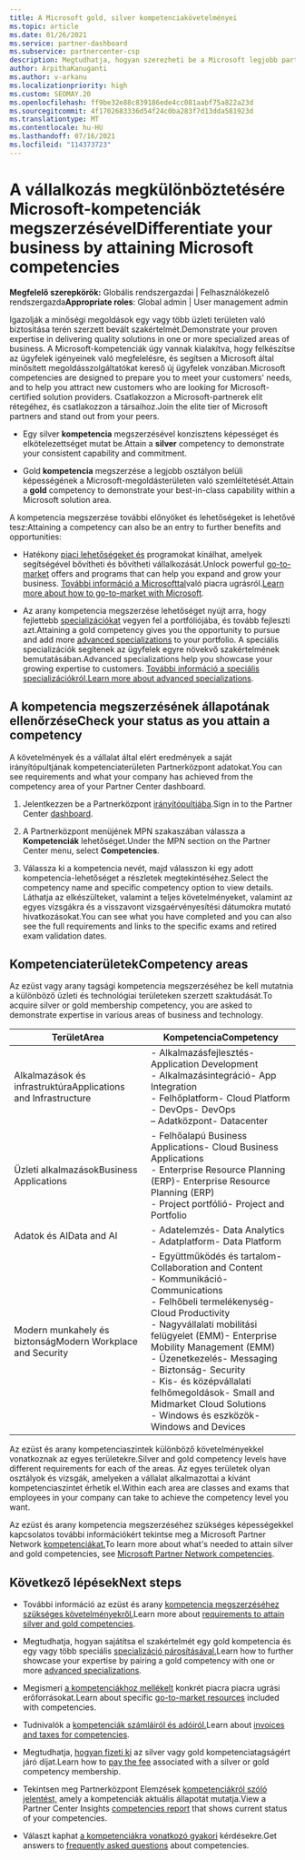 ```yaml
---
title: A Microsoft gold, silver kompetenciakövetelményei
ms.topic: article
ms.date: 01/26/2021
ms.service: partner-dashboard
ms.subservice: partnercenter-csp
description: Megtudhatja, hogyan szerezheti be a Microsoft legjobb partneri státuszát, és hogyan vonzható új ügyfelekhez a kompetenciakövetelmények való megfelelés, így arany és ezüst tagsági szinteket szerezhet.
author: ArpithaKanuganti
ms.author: v-arkanu
ms.localizationpriority: high
ms.custom: SEOMAY.20
ms.openlocfilehash: ff9be32e88c839186ede4cc081aabf75a822a23d
ms.sourcegitcommit: 4f1702683336d54f24c0ba283f7d13dda581923d
ms.translationtype: MT
ms.contentlocale: hu-HU
ms.lasthandoff: 07/16/2021
ms.locfileid: "114373723"
---
```

# <a name="differentiate-your-business-by-attaining-microsoft-competencies"></a><span data-ttu-id="776b0-103">A vállalkozás megkülönböztetésére Microsoft-kompetenciák megszerzésével</span><span class="sxs-lookup"><span data-stu-id="776b0-103">Differentiate your business by attaining Microsoft competencies</span></span>

<span data-ttu-id="776b0-104">**Megfelelő szerepkörök:** Globális rendszergazdai | Felhasználókezelő rendszergazda</span><span class="sxs-lookup"><span data-stu-id="776b0-104">**Appropriate roles**: Global admin | User management admin</span></span>

<span data-ttu-id="776b0-105">Igazolják a minőségi megoldások egy vagy több üzleti területen való biztosítása terén szerzett bevált szakértelmét.</span><span class="sxs-lookup"><span data-stu-id="776b0-105">Demonstrate your proven expertise in delivering quality solutions in one or more specialized areas of business.</span></span> <span data-ttu-id="776b0-106">A Microsoft-kompetenciák úgy vannak kialakítva, hogy felkészítse az ügyfelek igényeinek való megfelelésre, és segítsen a Microsoft által minősített megoldásszolgáltatókat kereső új ügyfelek vonzában.</span><span class="sxs-lookup"><span data-stu-id="776b0-106">Microsoft competencies are designed to prepare you to meet your customers' needs, and to help you attract new customers who are looking for Microsoft-certified solution providers.</span></span> <span data-ttu-id="776b0-107">Csatlakozzon a Microsoft-partnerek elit rétegéhez, és csatlakozzon a társaihoz.</span><span class="sxs-lookup"><span data-stu-id="776b0-107">Join the elite tier of Microsoft partners and stand out from your peers.</span></span>

- <span data-ttu-id="776b0-108">Egy silver **kompetencia** megszerzésével konzisztens képességet és elkötelezettséget mutat be.</span><span class="sxs-lookup"><span data-stu-id="776b0-108">Attain a **silver** competency to demonstrate your consistent capability and commitment.</span></span>

- <span data-ttu-id="776b0-109">Gold **kompetencia** megszerzése a legjobb osztályon belüli képességének a Microsoft-megoldásterületen való szemléltetését.</span><span class="sxs-lookup"><span data-stu-id="776b0-109">Attain a **gold** competency to demonstrate your best-in-class capability within a Microsoft solution area.</span></span>

<span data-ttu-id="776b0-110">A kompetencia megszerzése további előnyöket és lehetőségeket is lehetővé tesz:</span><span class="sxs-lookup"><span data-stu-id="776b0-110">Attaining a competency can also be an entry to further benefits and opportunities:</span></span>

- <span data-ttu-id="776b0-111">Hatékony [piaci lehetőségeket és](mpn-learn-about-go-to-market-benefits.md) programokat kínálhat, amelyek segítségével bővítheti és bővítheti vállalkozását.</span><span class="sxs-lookup"><span data-stu-id="776b0-111">Unlock powerful [go-to-market](mpn-learn-about-go-to-market-benefits.md) offers and programs that can help you expand and grow your business.</span></span> <span data-ttu-id="776b0-112">[További információ a Microsofttal](https://partner.microsoft.com/solutions/go-to-market)való piacra ugrásról.</span><span class="sxs-lookup"><span data-stu-id="776b0-112">[Learn more about how to go-to-market with Microsoft](https://partner.microsoft.com/solutions/go-to-market).</span></span>

- <span data-ttu-id="776b0-113">Az arany kompetencia megszerzése lehetőséget nyújt arra, hogy fejlettebb [specializációkat](advanced-specializations.md) vegyen fel a portfóliójába, és tovább fejleszti azt.</span><span class="sxs-lookup"><span data-stu-id="776b0-113">Attaining a gold competency gives you the opportunity to pursue and add more [advanced specializations](advanced-specializations.md) to your portfolio.</span></span> <span data-ttu-id="776b0-114">A speciális specializációk segítenek az ügyfelek egyre növekvő szakértelmének bemutatásában.</span><span class="sxs-lookup"><span data-stu-id="776b0-114">Advanced specializations help you showcase your growing expertise to customers.</span></span> <span data-ttu-id="776b0-115">[További információ a speciális specializációkról.](https://partner.microsoft.com/membership/advanced-specialization)</span><span class="sxs-lookup"><span data-stu-id="776b0-115">[Learn more about advanced specializations](https://partner.microsoft.com/membership/advanced-specialization).</span></span>

## <a name="check-your-status-as-you-attain-a-competency"></a><span data-ttu-id="776b0-116">A kompetencia megszerzésének állapotának ellenőrzése</span><span class="sxs-lookup"><span data-stu-id="776b0-116">Check your status as you attain a competency</span></span>

<span data-ttu-id="776b0-117">A követelmények és a vállalat által elért eredmények a saját irányítópultjának kompetenciaterületen Partnerközpont adatokat.</span><span class="sxs-lookup"><span data-stu-id="776b0-117">You can see requirements and what your company has achieved from the competency area of your Partner Center dashboard.</span></span>

1. <span data-ttu-id="776b0-118">Jelentkezzen be a Partnerközpont [irányítópultjába](https://partner.microsoft.com/dashboard/home).</span><span class="sxs-lookup"><span data-stu-id="776b0-118">Sign in to the Partner Center [dashboard](https://partner.microsoft.com/dashboard/home).</span></span>

2. <span data-ttu-id="776b0-119">A Partnerközpont menüjének MPN szakaszában válassza a **Kompetenciák** lehetőséget.</span><span class="sxs-lookup"><span data-stu-id="776b0-119">Under the MPN section on the Partner Center menu, select **Competencies**.</span></span>

3. <span data-ttu-id="776b0-120">Válassza ki a kompetencia nevét, majd válasszon ki egy adott kompetencia-lehetőséget a részletek megtekintéséhez.</span><span class="sxs-lookup"><span data-stu-id="776b0-120">Select the competency name and specific competency option to view details.</span></span> <span data-ttu-id="776b0-121">Láthatja az elkészülteket, valamint a teljes követelményeket, valamint az egyes vizsgákra és a visszavont vizsgaérvényesítési dátumokra mutató hivatkozásokat.</span><span class="sxs-lookup"><span data-stu-id="776b0-121">You can see what you have completed and you can also see the full requirements and links to the specific exams and retired exam validation dates.</span></span>

## <a name="competency-areas"></a><span data-ttu-id="776b0-122">Kompetenciaterületek</span><span class="sxs-lookup"><span data-stu-id="776b0-122">Competency areas</span></span>

<span data-ttu-id="776b0-123">Az ezüst vagy arany tagsági kompetencia megszerzéséhez be kell mutatnia a különböző üzleti és technológiai területeken szerzett szaktudását.</span><span class="sxs-lookup"><span data-stu-id="776b0-123">To acquire silver or gold membership competency, you are asked to demonstrate expertise in various areas of business and technology.</span></span>

|<span data-ttu-id="776b0-124">**Terület**</span><span class="sxs-lookup"><span data-stu-id="776b0-124">**Area**</span></span>            |<span data-ttu-id="776b0-125">**Kompetencia**</span><span class="sxs-lookup"><span data-stu-id="776b0-125">**Competency**</span></span>                    |
|--------------------|--------------------------------|
|<span data-ttu-id="776b0-126">Alkalmazások és infrastruktúra</span><span class="sxs-lookup"><span data-stu-id="776b0-126">Applications and Infrastructure</span></span>| <span data-ttu-id="776b0-127">- Alkalmazásfejlesztés</span><span class="sxs-lookup"><span data-stu-id="776b0-127">- Application Development</span></span><br/> <span data-ttu-id="776b0-128">- Alkalmazásintegráció</span><span class="sxs-lookup"><span data-stu-id="776b0-128">- App Integration</span></span><br/> <span data-ttu-id="776b0-129">- Felhőplatform</span><span class="sxs-lookup"><span data-stu-id="776b0-129">- Cloud Platform</span></span><br/> <span data-ttu-id="776b0-130">- DevOps</span><span class="sxs-lookup"><span data-stu-id="776b0-130">- DevOps</span></span><br/> <span data-ttu-id="776b0-131">– Adatközpont</span><span class="sxs-lookup"><span data-stu-id="776b0-131">- Datacenter</span></span> |
|<span data-ttu-id="776b0-132">Üzleti alkalmazások</span><span class="sxs-lookup"><span data-stu-id="776b0-132">Business Applications</span></span> | <span data-ttu-id="776b0-133">- Felhőalapú Business Applications</span><span class="sxs-lookup"><span data-stu-id="776b0-133">- Cloud Business Applications</span></span></br> <span data-ttu-id="776b0-134">- Enterprise Resource Planning (ERP)</span><span class="sxs-lookup"><span data-stu-id="776b0-134">- Enterprise Resource Planning (ERP)</span></span></br> <span data-ttu-id="776b0-135">- Project portfólió</span><span class="sxs-lookup"><span data-stu-id="776b0-135">- Project and Portfolio</span></span> |
|<span data-ttu-id="776b0-136">Adatok és AI</span><span class="sxs-lookup"><span data-stu-id="776b0-136">Data and AI</span></span>| <span data-ttu-id="776b0-137">- Adatelemzés</span><span class="sxs-lookup"><span data-stu-id="776b0-137">- Data Analytics</span></span><br/> <span data-ttu-id="776b0-138">- Adatplatform</span><span class="sxs-lookup"><span data-stu-id="776b0-138">- Data Platform</span></span> |
|<span data-ttu-id="776b0-139">Modern munkahely és biztonság</span><span class="sxs-lookup"><span data-stu-id="776b0-139">Modern Workplace and Security</span></span> | <span data-ttu-id="776b0-140">- Együttműködés és tartalom</span><span class="sxs-lookup"><span data-stu-id="776b0-140">- Collaboration and Content</span></span><br/> <span data-ttu-id="776b0-141">- Kommunikáció</span><span class="sxs-lookup"><span data-stu-id="776b0-141">- Communications</span></span><br/> <span data-ttu-id="776b0-142">- Felhőbeli termelékenység</span><span class="sxs-lookup"><span data-stu-id="776b0-142">- Cloud Productivity</span></span><br/> <span data-ttu-id="776b0-143">- Nagyvállalati mobilitási felügyelet (EMM)</span><span class="sxs-lookup"><span data-stu-id="776b0-143">- Enterprise Mobility Management (EMM)</span></span><br/> <span data-ttu-id="776b0-144">- Üzenetkezelés</span><span class="sxs-lookup"><span data-stu-id="776b0-144">- Messaging</span></span><br/> <span data-ttu-id="776b0-145">- Biztonság</span><span class="sxs-lookup"><span data-stu-id="776b0-145">- Security</span></span><br/> <span data-ttu-id="776b0-146">- Kis- és középvállalati felhőmegoldások</span><span class="sxs-lookup"><span data-stu-id="776b0-146">- Small and Midmarket Cloud Solutions</span></span><br/> <span data-ttu-id="776b0-147">- Windows és eszközök</span><span class="sxs-lookup"><span data-stu-id="776b0-147">- Windows and Devices</span></span> |

<span data-ttu-id="776b0-148">Az ezüst és arany kompetenciaszintek különböző követelményekkel vonatkoznak az egyes területekre.</span><span class="sxs-lookup"><span data-stu-id="776b0-148">Silver and gold competency levels have different requirements for each of the areas.</span></span> <span data-ttu-id="776b0-149">Az egyes területek olyan osztályok és vizsgák, amelyeken a vállalat alkalmazottai a kívánt kompetenciaszintet érhetik el.</span><span class="sxs-lookup"><span data-stu-id="776b0-149">Within each area are classes and exams that employees in your company can take to achieve the competency level you want.</span></span> 

<span data-ttu-id="776b0-150">Az ezüst és arany kompetencia megszerzéséhez szükséges képességekkel kapcsolatos további információkért tekintse meg a Microsoft Partner Network [kompetenciákat.](https://partner.microsoft.com/membership/competencies)</span><span class="sxs-lookup"><span data-stu-id="776b0-150">To learn more about what's needed to attain silver and gold competencies, see [Microsoft Partner Network competencies](https://partner.microsoft.com/membership/competencies).</span></span>

## <a name="next-steps"></a><span data-ttu-id="776b0-151">Következő lépések</span><span class="sxs-lookup"><span data-stu-id="776b0-151">Next steps</span></span>

- <span data-ttu-id="776b0-152">További információ az ezüst és arany [kompetencia megszerzéséhez szükséges követelményekről.](https://partner.microsoft.com/membership/competencies)</span><span class="sxs-lookup"><span data-stu-id="776b0-152">Learn more about [requirements to attain silver and gold competencies](https://partner.microsoft.com/membership/competencies).</span></span>

- <span data-ttu-id="776b0-153">Megtudhatja, hogyan sajátítsa el szakértelmét egy gold kompetencia és egy vagy több speciális [specializáció párosításával.](advanced-specializations.md)</span><span class="sxs-lookup"><span data-stu-id="776b0-153">Learn how to further showcase your expertise by pairing a gold competency with one or more [advanced specializations](advanced-specializations.md).</span></span>

- <span data-ttu-id="776b0-154">Megismeri [a kompetenciákhoz mellékelt](mpn-learn-about-go-to-market-benefits.md) konkrét piacra piacra ugrási erőforrásokat.</span><span class="sxs-lookup"><span data-stu-id="776b0-154">Learn about specific [go-to-market resources](mpn-learn-about-go-to-market-benefits.md) included with competencies.</span></span>

- <span data-ttu-id="776b0-155">Tudnivalók a [kompetenciák számláiról és adóiról.](mpn-view-print-maps-invoice.md)</span><span class="sxs-lookup"><span data-stu-id="776b0-155">Learn about [invoices and taxes for competencies](mpn-view-print-maps-invoice.md).</span></span>

- <span data-ttu-id="776b0-156">Megtudhatja, [hogyan fizeti ki](mpn-pay-fee-silver-gold-competency.md) az silver vagy gold kompetenciatagságért járó díjat.</span><span class="sxs-lookup"><span data-stu-id="776b0-156">Learn how to [pay the fee](mpn-pay-fee-silver-gold-competency.md) associated with a silver or gold competency membership.</span></span>

- <span data-ttu-id="776b0-157">Tekintsen meg Partnerközpont Elemzések [kompetenciákról szóló jelentést,](insights-competencies-report.md) amely a kompetenciák aktuális állapotát mutatja.</span><span class="sxs-lookup"><span data-stu-id="776b0-157">View a Partner Center Insights [competencies report](insights-competencies-report.md) that shows current status of your competencies.</span></span>

- <span data-ttu-id="776b0-158">Választ kaphat [a kompetenciákra vonatkozó gyakori](competencies-faq.yml) kérdésekre.</span><span class="sxs-lookup"><span data-stu-id="776b0-158">Get answers to [frequently asked questions](competencies-faq.yml) about competencies.</span></span>
